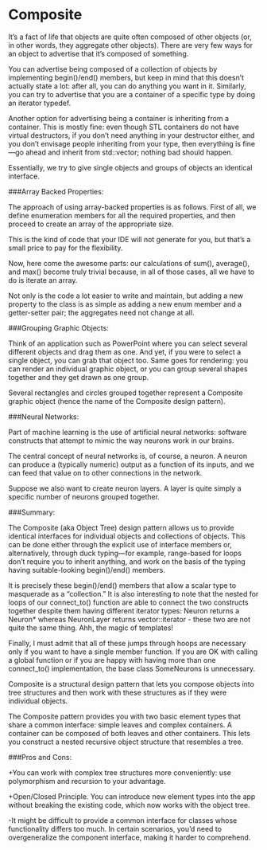 # Composite

It’s a fact of life that objects are quite often composed of other objects (or, in other words, they aggregate other objects). There are very few ways for an object to advertise that it’s composed of something.

You can advertise being composed of a collection of objects by implementing begin()/end() members, but keep in mind that this doesn’t actually state a lot: after all, you can do anything you want in it. Similarly, you can try to advertise that you are a container of a specific type by doing an iterator typedef.

Another option for advertising being a container is inheriting from a container. This is mostly fine: even though STL containers do not have virtual destructors, if you don’t need anything in your destructor either, and you don’t envisage people inheriting from your type, then everything is fine—go ahead and inherit from std::vector; nothing bad should happen.


Essentially, we try to give single objects and groups of objects an identical interface.


###Array Backed Properties:

The approach of using array-backed properties is as follows. First of all, we define enumeration members for all the required properties, and then proceed to create an array of the appropriate size. 

This is the kind of code that your IDE will not generate for you, but that’s a small price to pay for the flexibility.

Now, here come the awesome parts: our calculations of sum(), average(), and max() become truly trivial because, in all of those cases, all we have to do is iterate an array.

Not only is the code a lot easier to write and maintain, but adding a new property to the class is as simple as adding a new enum member and a getter-setter pair; the aggregates need not change at all.


###Grouping Graphic Objects:

Think of an application such as PowerPoint where you can select several different objects and drag them as one. And yet, if you were to select a single object, you can grab that object too. Same goes for rendering: you can render an individual graphic object, or you can group several shapes together and they get drawn as one group.

Several rectangles and circles grouped together represent a Composite graphic object (hence the name of the Composite design pattern).


###Neural Networks:

Part of machine learning is the use of artificial neural networks: software constructs that attempt to mimic the way neurons work in our brains.

The central concept of neural networks is, of course, a neuron. A neuron can produce a (typically numeric) output as a function of its inputs, and we can feed that value on to other connections in the network.

Suppose we also want to create neuron layers. A layer is quite simply a specific number of neurons grouped together.


###Summary:

The Composite (aka Object Tree) design pattern allows us to provide identical interfaces for individual objects and collections of objects. This can be done either through the explicit use of interface members or, alternatively, through duck typing—for example, range-based for loops don’t require you to inherit anything, and work on the basis of the typing having suitable-looking begin()/end() members.

It is precisely these begin()/end() members that allow a scalar type to masquerade as a “collection.” It is also interesting to note that the nested for loops of our connect_to() function are able to connect the two constructs together despite them having different iterator types: Neuron returns a Neuron* whereas NeuronLayer returns vector<Neuron>::iterator - these two are not quite the same thing. Ahh, the magic of templates!

Finally, I must admit that all of these jumps through hoops are necessary only if you want to have a single member function. If you are OK with calling a global function or if you are happy with having more than one connect_to() implementation, the base class SomeNeurons is unnecessary.

Composite is a structural design pattern that lets you compose objects into tree structures and then work with these structures as if they were individual objects.

The Composite pattern provides you with two basic element types that share a common interface: simple leaves and complex containers. A container can be composed of both leaves and other containers. This lets you construct a nested recursive object structure that resembles a tree.


###Pros and Cons:

+You can work with complex tree structures more conveniently: use polymorphism and recursion to your advantage.

+Open/Closed Principle. You can introduce new element types into the app without breaking the existing code, which now works with the object tree.

-It might be difficult to provide a common interface for classes whose functionality differs too much. In certain scenarios, you’d need to overgeneralize the component interface, making it harder to comprehend.
